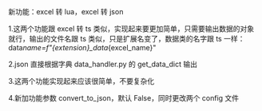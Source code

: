 新功能：excel 转 lua，excel 转 json

1.这两个功能跟 excel 转 ts 类似，实现起来要更加简单，只需要输出数据的对象就行，输出的文件名跟 ts 类似，只是扩展名变了，数据类的名字跟 ts 一样：data*name=f"{extension}\_data*{excel_name}"

2.json 直接根据字典 data_handler.py 的 get_data_dict 输出

3.这两个功能实现起来应该很简单，不要复杂化

4.新加功能参数 convert_to_json，默认 False，同时更改两个 config 文件
